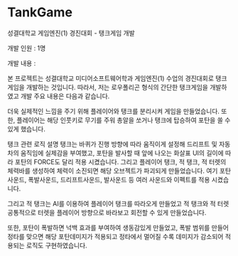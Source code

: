 # TankGame
성결대학교 게임엔진(1) 경진대회 - 탱크게임 개발

개발 인원 : 1명

개발 내용 : 

본 프로젝트는 성결대학교 미디어소프트웨어학과 게임엔진(1) 수업의 경진대회로 탱크게임을 개발하는 것입니다. 따라서, 저는 로우폴리곤 형식의 간단한 탱크게임을 개발하였고 개발 주요 내용은 다음과 같습니다.

더욱 실제적인 느낌을 주기 위해 플레이어와 탱크를 분리시켜 게임을 만들었습니다. 또한, 플레이어는 해당 인풋키로 무기를 주워 총알을 쏘거나 탱크에 탑승하여 포탄을 쏠 수 있게 했습니다.

탱크 관련 로직 설명
탱크는 바퀴가 진행 방향에 따라 움직이게 설정해 드리프트 및 자동차의 움직임에 실제감을 부여했고, 포탄을 발사할 때 앞에 나오는 화살표 UI의 길이에 따라 포탄의 FORCE도 달리 적용 시켰습니다. 그리고 플레이어 탱크, 적 탱크, 적 터렛의 체력바를 생성하여 체력이 소진되면 해당 오브젝트가 파괴되게 만들었습니다. 여기 포탄 사운드, 폭발사운드, 드리프트사운드, 발사운드 등 여러 사운드와 이펙트를 적용 시켰습니다.

그리고 적 탱크는 AI를 이용하여 플레이어 탱크를 따라오게 만들었고 적 탱크와 적 터렛 공통적으로 터렛을 플레이어 방향으로 바라보고 회전할 수 있게 만들었습니다.

또한, 포탄이 폭발하면 넉백 효과를 부여하여 생동감있게 만들었고, 폭발 범위를 만들어 정타를 맞으면 해당 포탄데미지가 적용되고 정타에서 멀어질 수록 데미지가 감소되어 적용되는 로직도 구현하였습니다.
